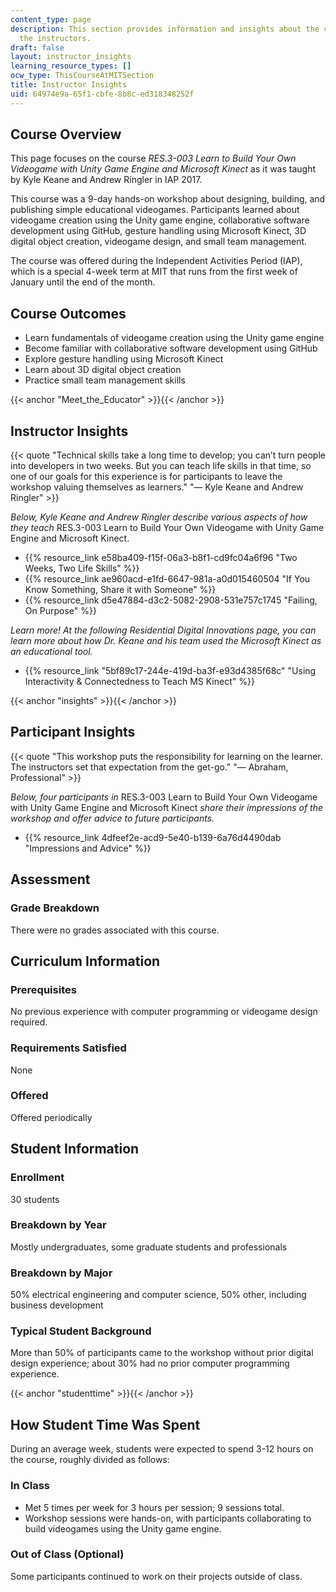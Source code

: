 ```yaml
---
content_type: page
description: This section provides information and insights about the course from
  the instructors.
draft: false
layout: instructor_insights
learning_resource_types: []
ocw_type: ThisCourseAtMITSection
title: Instructor Insights
uid: 64974e9a-65f1-cbfe-8b8c-ed318348252f
---
```

## Course Overview

This page focuses on the course _RES.3-003 Learn to Build Your Own Videogame with Unity Game Engine and Microsoft Kinect_ as it was taught by Kyle Keane and Andrew Ringler in IAP 2017.

This course was a 9-day hands-on workshop about designing, building, and publishing simple educational videogames. Participants learned about videogame creation using the Unity game engine, collaborative software development using GitHub, gesture handling using Microsoft Kinect, 3D digital object creation, videogame design, and small team management.

The course was offered during the Independent Activities Period (IAP), which is a special 4-week term at MIT that runs from the first week of January until the end of the month.

## Course Outcomes

- Learn fundamentals of videogame creation using the Unity game engine
- Become familiar with collaborative software development using GitHub
- Explore gesture handling using Microsoft Kinect
- Learn about 3D digital object creation
- Practice small team management skills

{{< anchor "Meet_the_Educator" >}}{{< /anchor >}}

## Instructor Insights

{{< quote "Technical skills take a long time to develop; you can’t turn people into developers in two weeks. But you can teach life skills in that time, so one of our goals for this experience is for participants to leave the workshop valuing themselves as learners." "— Kyle Keane and Andrew Ringler" >}}

_Below, Kyle Keane and Andrew Ringler describe various aspects of how they teach_ RES.3-003 Learn to Build Your Own Videogame with Unity Game Engine and Microsoft Kinect.

- {{% resource_link e58ba409-f15f-06a3-b8f1-cd9fc04a6f96 "Two Weeks, Two Life Skills" %}}
- {{% resource_link ae960acd-e1fd-6647-981a-a0d015460504 "If You Know Something, Share it with Someone" %}}
- {{% resource_link d5e47884-d3c2-5082-2908-531e757c1745 "Failing, On Purpose" %}}

_Learn more! At the following Residential Digital Innovations page, you can learn more about how Dr. Keane and his team used the Microsoft Kinect as an educational tool._

- {{% resource_link "5bf89c17-244e-419d-ba3f-e93d4385f68c" "Using Interactivity & Connectedness to Teach MS Kinect" %}}

{{< anchor "insights" >}}{{< /anchor >}}

## Participant Insights

{{< quote "This workshop puts the responsibility for learning on the learner. The instructors set that expectation from the get-go." "— Abraham, Professional" >}}

_Below, four participants in_ RES.3-003 Learn to Build Your Own Videogame with Unity Game Engine and Microsoft Kinect _share their impressions of the workshop and offer advice to future participants._

- {{% resource_link 4dfeef2e-acd9-5e40-b139-6a76d4490dab "Impressions and Advice" %}}

## Assessment

### Grade Breakdown

There were no grades associated with this course.

## Curriculum Information

### Prerequisites

No previous experience with computer programming or videogame design required.

### Requirements Satisfied

None

### Offered

Offered periodically

## Student Information

### Enrollment

30 students

### Breakdown by Year

Mostly undergraduates, some graduate students and professionals

### Breakdown by Major

50% electrical engineering and computer science, 50% other, including business development

### Typical Student Background

More than 50% of participants came to the workshop without prior digital design experience; about 30% had no prior computer programming experience.

{{< anchor "studenttime" >}}{{< /anchor >}}

## How Student Time Was Spent

During an average week, students were expected to spend 3-12 hours on the course, roughly divided as follows:

### In Class

- Met 5 times per week for 3 hours per session; 9 sessions total.
- Workshop sessions were hands-on, with participants collaborating to build videogames using the Unity game engine.

### Out of Class (Optional)

Some participants continued to work on their projects outside of class.